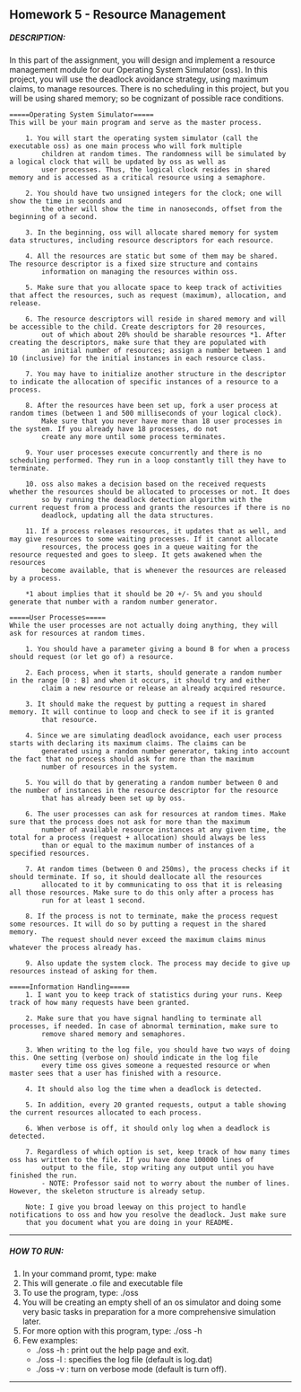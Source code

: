 ## Homework 5 - Resource Management
##### DESCRIPTION:
In this part of the assignment, you will design and implement a resource management module for our Operating System
Simulator (oss). In this project, you will use the deadlock avoidance strategy, using maximum claims, to manage resources.
There is no scheduling in this project, but you will be using shared memory; so be cognizant of possible race conditions.

```
=====Operating System Simulator=====
This will be your main program and serve as the master process. 

	1. You will start the operating system simulator (call the executable oss) as one main process who will fork multiple 
		children at random times. The randomness will be simulated by a logical clock that will be updated by oss as well as 
		user processes. Thus, the logical clock resides in shared memory and is accessed as a critical resource using a semaphore. 

	2. You should have two unsigned integers for the clock; one will show the time in seconds and 
		the other will show the time in nanoseconds, offset from the beginning of a second. 

	3. In the beginning, oss will allocate shared memory for system data structures, including resource descriptors for each resource. 

	4. All the resources are static but some of them may be shared. The resource descriptor is a fixed size structure and contains
		information on managing the resources within oss. 

	5. Make sure that you allocate space to keep track of activities that affect the resources, such as request (maximum), allocation, and release.

	6. The resource descriptors will reside in shared memory and will be accessible to the child. Create descriptors for 20 resources, 
		out of which about 20% should be sharable resources *1. After creating the descriptors, make sure that they are populated with 
		an initial number of resources; assign a number between 1 and 10 (inclusive) for the initial instances in each resource class. 

	7. You may have to initialize another structure in the descriptor to indicate the allocation of specific instances of a resource to a process.

	8. After the resources have been set up, fork a user process at random times (between 1 and 500 milliseconds of your logical clock). 
		Make sure that you never have more than 18 user processes in the system. If you already have 18 processes, do not
		create any more until some process terminates. 

	9. Your user processes execute concurrently and there is no scheduling performed. They run in a loop constantly till they have to terminate.

	10. oss also makes a decision based on the received requests whether the resources should be allocated to processes or not. It does
		so by running the deadlock detection algorithm with the current request from a process and grants the resources if there is no
		deadlock, updating all the data structures. 
		
	11. If a process releases resources, it updates that as well, and may give resources to some waiting processes. If it cannot allocate 
		resources, the process goes in a queue waiting for the resource requested and goes to sleep. It gets awakened when the resources 
		become available, that is whenever the resources are released by a process.

	*1 about implies that it should be 20 +/- 5% and you should generate that number with a random number generator.
```

```
=====User Processes=====
While the user processes are not actually doing anything, they will ask for resources at random times. 

	1. You should have a parameter giving a bound B for when a process should request (or let go of) a resource. 
	
	2. Each process, when it starts, should generate a random number in the range [0 : B] and when it occurs, it should try and either 
		claim a new resource or release an already acquired resource. 

	3. It should make the request by putting a request in shared memory. It will continue to loop and check to see if it is granted 
		that resource.
	
	4. Since we are simulating deadlock avoidance, each user process starts with declaring its maximum claims. The claims can be
		generated using a random number generator, taking into account the fact that no process should ask for more than the maximum
		number of resources in the system. 

	5. You will do that by generating a random number between 0 and the number of instances in the resource descriptor for the resource 
		that has already been set up by oss.
	
	6. The user processes can ask for resources at random times. Make sure that the process does not ask for more than the maximum
		number of available resource instances at any given time, the total for a process (request + allocation) should always be less
		than or equal to the maximum number of instances of a specified resources.

	7. At random times (between 0 and 250ms), the process checks if it should terminate. If so, it should deallocate all the resources
		allocated to it by communicating to oss that it is releasing all those resources. Make sure to do this only after a process has
		run for at least 1 second. 

	8. If the process is not to terminate, make the process request some resources. It will do so by putting a request in the shared memory. 
		The request should never exceed the maximum claims minus whatever the process already has.
		
	9. Also update the system clock. The process may decide to give up resources instead of asking for them.
```

```
=====Information Handling=====
	1. I want you to keep track of statistics during your runs. Keep track of how many requests have been granted.

	2. Make sure that you have signal handling to terminate all processes, if needed. In case of abnormal termination, make sure to
		remove shared memory and semaphores.

	3. When writing to the log file, you should have two ways of doing this. One setting (verbose on) should indicate in the log file
		every time oss gives someone a requested resource or when master sees that a user has finished with a resource. 
		
	4. It should also log the time when a deadlock is detected. 
	
	5. In addition, every 20 granted requests, output a table showing the current resources allocated to each process.
	
	6. When verbose is off, it should only log when a deadlock is detected.
	
	7. Regardless of which option is set, keep track of how many times oss has written to the file. If you have done 100000 lines of
		output to the file, stop writing any output until you have finished the run.
		- NOTE: Professor said not to worry about the number of lines. However, the skeleton structure is already setup.
		
	Note: I give you broad leeway on this project to handle notifications to oss and how you resolve the deadlock. Just make sure
	that you document what you are doing in your README.
```

--------------------------------------------------------------------------------
##### HOW TO RUN:
1. In your command promt, type: make
2. This will generate .o file and executable file
3. To use the program, type: ./oss
4. You will be creating an empty shell of an os simulator and doing some very basic tasks
	in preparation for a more comprehensive simulation later. 
5. For more option with this program, type: ./oss -h
6. Few examples:
	- ./oss -h : print out the help page and exit.
	- ./oss -l : specifies the log file (default is log.dat)
	- ./oss -v : turn on verbose mode (default is turn off).
--------------------------------------------------------------------------------
#